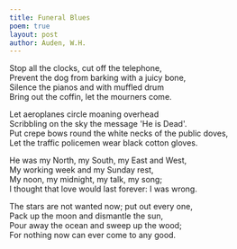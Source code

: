 ```yaml
---
title: Funeral Blues
poem: true
layout: post
author: Auden, W.H.
---
```


Stop all the clocks, cut off the telephone,  
Prevent the dog from barking with a juicy bone,  
Silence the pianos and with muffled drum  
Bring out the coffin, let the mourners come.  

Let aeroplanes circle moaning overhead  
Scribbling on the sky the message 'He is Dead'.  
Put crepe bows round the white necks of the public doves,  
Let the traffic policemen wear black cotton gloves.  

He was my North, my South, my East and West,  
My working week and my Sunday rest,  
My noon, my midnight, my talk, my song;  
I thought that love would last forever: I was wrong.  

The stars are not wanted now; put out every one,  
Pack up the moon and dismantle the sun,  
Pour away the ocean and sweep up the wood;  
For nothing now can ever come to any good.  
